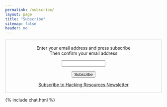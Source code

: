 ```yaml
---
permalink: /subscribe/
layout: page
title: "Subscribe"
sitemap: false
header: no
---
```


 <form style="border:1px solid #ccc;padding:3px;text-align:center;" action="https://tinyletter.com/hacking-resources" method="post" target="popupwindow" onsubmit="window.open('https://tinyletter.com/hacking-resources', 'popupwindow', 'scrollbars=yes,width=800,height=600');return true"><p><label for="tlemail">Enter your email address and press subscribe<br>Then confirm your email address</label></p><p><input type="text" style="width:140px" name="email" id="tlemail" /></p><input type="hidden" value="1" name="embed"/><input type="submit" value="Subscribe" /><p><a href="http://hacking-resources.com" target="_blank">Subscribe to Hacking Resources Newsletter</a></p></form>
 
 {% include chat.html %}
         
